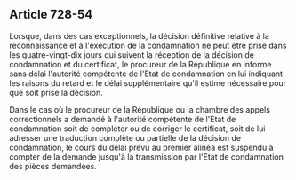 Article 728-54
----
Lorsque, dans des cas exceptionnels, la décision définitive relative à la
reconnaissance et à l'exécution de la condamnation ne peut être prise dans les
quatre-vingt-dix jours qui suivent la réception de la décision de condamnation
et du certificat, le procureur de la République en informe sans délai l'autorité
compétente de l'Etat de condamnation en lui indiquant les raisons du retard et
le délai supplémentaire qu'il estime nécessaire pour que soit prise la décision.

Dans le cas où le procureur de la République ou la chambre des appels
correctionnels a demandé à l'autorité compétente de l'Etat de condamnation soit
de compléter ou de corriger le certificat, soit de lui adresser une traduction
complète ou partielle de la décision de condamnation, le cours du délai prévu au
premier alinéa est suspendu à compter de la demande jusqu'à la transmission par
l'Etat de condamnation des pièces demandées.
